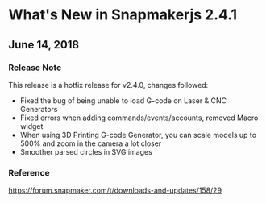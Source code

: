 What's New in Snapmakerjs 2.4.1
===

June 14, 2018
---

### Release Note

This release is a hotfix release for v2.4.0, changes followed:

- Fixed the bug of being unable to load G-code on Laser & CNC Generators
- Fixed errors when adding commands/events/accounts, removed Macro widget
- When using 3D Printing G-code Generator, you can scale models up to 500% and zoom in the camera a lot closer
- Smoother parsed circles in SVG images

### Reference

https://forum.snapmaker.com/t/downloads-and-updates/158/29

